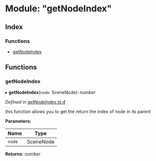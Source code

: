 
# Module: "getNodeIndex"

## Index

### Functions

* [getNodeIndex](_getnodeindex_.md#getnodeindex)

## Functions

###  getNodeIndex

▸ **getNodeIndex**(`node`: SceneNode): *number*

*Defined in [getNodeIndex.ts:4](https://github.com/figma-plugin-helper-functions/figma-plugin-helpers/blob/f7f9aaf/src/helpers/getNodeIndex.ts#L4)*

this function allows you to get the return the index of node in its parent

**Parameters:**

Name | Type |
------ | ------ |
`node` | SceneNode |

**Returns:** *number*
